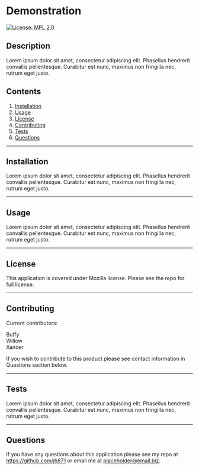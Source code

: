 # Demonstration
[![License: MPL 2.0](https://img.shields.io/badge/License-MPL_2.0-brightgreen.svg)](https://opensource.org/licenses/MPL-2.0)


## Description
Lorem ipsum dolor sit amet, consectetur adipiscing elit. Phasellus hendrerit convallis pellentesque. Curabitur est nunc, maximus non fringilla nec, rutrum eget justo.


## Contents

1. [Installation](#installation)
2. [Usage](#usage)
3. [License](#license)
4. [Contributing](#contributing)
5. [Tests](#tests)
6. [Questions](#questions)


-------
## Installation
Lorem ipsum dolor sit amet, consectetur adipiscing elit. Phasellus hendrerit convallis pellentesque. Curabitur est nunc, maximus non fringilla nec, rutrum eget justo.

-------
## Usage
Lorem ipsum dolor sit amet, consectetur adipiscing elit. Phasellus hendrerit convallis pellentesque. Curabitur est nunc, maximus non fringilla nec, rutrum eget justo.

-------
## License
This application is covered under Mozilla license. Please see the repo for full license.

-------
## Contributing
Current contributors:

Buffy <br>Willow <br>Xander

If you wish to contribute to this product please see contact information in Questions section below.

-------
## Tests
Lorem ipsum dolor sit amet, consectetur adipiscing elit. Phasellus hendrerit convallis pellentesque. Curabitur est nunc, maximus non fringilla nec, rutrum eget justo.

-------
## Questions
If you have any questions about this application please see my repo at https://github.com/jh871 or email me at placeholder@email.biz.

